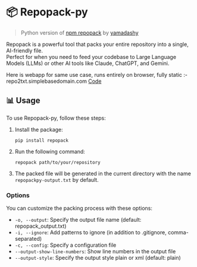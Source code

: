 # 📦 Repopack-py

> Python version of [npm repopack](https://github.com/yamadashy/repopack) by [yamadashy](https://github.com/yamadashy)

Repopack is a powerful tool that packs your entire repository into a single, AI-friendly file.  
Perfect for when you need to feed your codebase to Large Language Models (LLMs) or other AI tools like Claude, ChatGPT, and Gemini.


Here is webapp for same use case, runs entirely on browser, fully static :- repo2txt.simplebasedomain.com  [Code](https://github.com/abinthomasonline/repo2txt)


## 📊 Usage

To use Repopack-py, follow these steps:

1. Install the package:
   ```
   pip install repopack
   ```

2. Run the following command:
   ```
   repopack path/to/your/repository
   ```

4. The packed file will be generated in the current directory with the name `repopackpy-output.txt` by default.

### Options

You can customize the packing process with these options:

- `-o, --output`: Specify the output file name (default: repopack_output.txt)
- `-i, --ignore`: Add patterns to ignore (in addition to .gitignore, comma-separated)
- `-c, --config`: Specify a configuration file
- `--output-show-line-numbers`: Show line numbers in the output file
- `--output-style`: Specify the output style plain or xml (default: plain)
